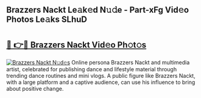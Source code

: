 ## Brazzers Nackt Le𝚊k𝚎d N𝚞𝚍e - Part-xFg Vid𝚎o Photos Le𝚊ks SLhuD

# <h2><a href="http://fb9r7u.evod.top/?m=Brazzers+Nackt">🔗 👉🔴 Brazzers Nackt Vid𝚎o Ph𝚘t𝚘s</a></h2>

[![Brazzers Nackt N𝚞d𝚎s](https://i.imgur.com/8V9OHl7.gif)](http://fb9r7u.evod.top/?m=Brazzers+Nackt)
Online persona Brazzers Nackt and multimedia artist, celebrated for publishing dance and lifestyle material through trending dance routines and mini vlogs. A public figure like Brazzers Nackt, with a large platform and a captive audience, can use his influence to bring about positive change. 
